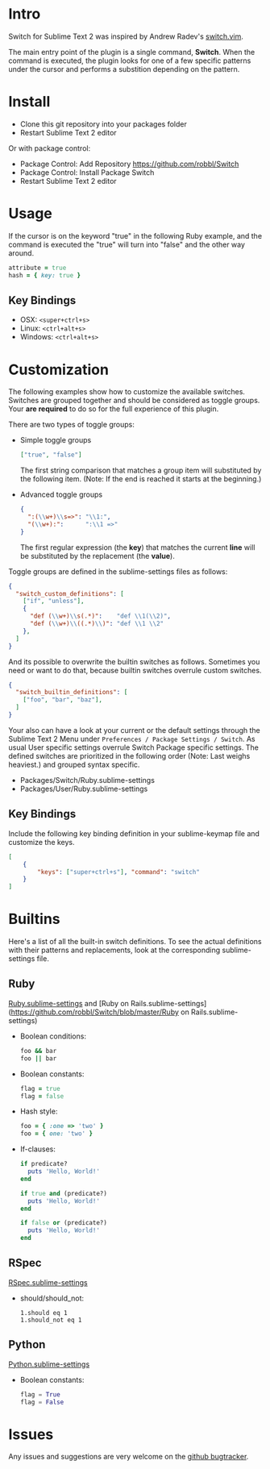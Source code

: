 # Intro

Switch for Sublime Text 2 was inspired by Andrew Radev's [switch.vim](https://github.com/AndrewRadev/switch.vim).

The main entry point of the plugin is a single command, **Switch**. When the command is executed, the plugin looks for one of a few specific patterns under the cursor and performs a substition depending on the pattern.

# Install

* Clone this git repository into your packages folder
* Restart Sublime Text 2 editor

Or with package control:

* Package Control: Add Repository https://github.com/robbl/Switch
* Package Control: Install Package Switch
* Restart Sublime Text 2 editor

# Usage

If the cursor is on the keyword "true" in the following Ruby example, and the command is executed the "true" will turn into "false"  and the other way around.

```ruby
attribute = true
hash = { key: true }
```

## Key Bindings

* OSX: `<super+ctrl+s>`
* Linux: `<ctrl+alt+s>`
* Windows: `<ctrl+alt+s>`

# Customization

The following examples show how to customize the available switches. Switches are grouped together and should be considered as toggle groups. Your **are required** to do so for the full experience of this plugin.

There are two types of toggle groups:

*   Simple toggle groups

    ```json
    ["true", "false"]
    ```

    The first string comparison that matches a group item will substituted by the following item. (Note: If the end is reached it starts at the beginning.)

*   Advanced toggle groups

    ```json
    {
      ":(\\w+)\\s=>": "\\1:",
      "(\\w+):":      ":\\1 =>"
    }
    ```

    The first regular expression (the **key**) that matches the current **line** will be substituted by the replacement (the **value**).

Toggle groups are defined in the sublime-settings files as follows:

```json
{
  "switch_custom_definitions": [
    ["if", "unless"],
    {
      "def (\\w+)\\s(.*)":    "def \\1(\\2)",
      "def (\\w+)\\((.*)\\)": "def \\1 \\2"
    },
  ]
}
```

And its possible to overwrite the builtin switches as follows. Sometimes you need or want to do that, because builtin switches overrule custom switches.

```json
{
  "switch_builtin_definitions": [
    ["foo", "bar", "baz"],
  ]
}
```

Your also can have a look at your current or the default settings through the Sublime Text 2 Menu under `Preferences / Package Settings / Switch`. As usual User specific settings overrule Switch Package specific settings. The defined switches are prioritized in the following order (Note: Last weighs heaviest.) and grouped syntax specific.

* Packages/Switch/Ruby.sublime-settings
* Packages/User/Ruby.sublime-settings

## Key Bindings

Include the following key binding definition in your sublime-keymap file and customize the keys.

```json
[
    {
        "keys": ["super+ctrl+s"], "command": "switch"
    }
]

```

# Builtins

Here's a list of all the built-in switch definitions. To see the actual
definitions with their patterns and replacements, look at the corresponding sublime-settings file.

## Ruby

[Ruby.sublime-settings](https://github.com/robbl/Switch/blob/master/Ruby.sublime-settings) and [Ruby on Rails.sublime-settings](https://github.com/robbl/Switch/blob/master/Ruby on Rails.sublime-settings)


*   Boolean conditions:

    ```ruby
    foo && bar
    foo || bar
    ```

*   Boolean constants:

    ```ruby
    flag = true
    flag = false
    ```

*   Hash style:

    ```ruby
    foo = { :one => 'two' }
    foo = { one: 'two' }
    ```

*   If-clauses:

    ```ruby
    if predicate?
      puts 'Hello, World!'
    end

    if true and (predicate?)
      puts 'Hello, World!'
    end

    if false or (predicate?)
      puts 'Hello, World!'
    end
    ```

## RSpec

[RSpec.sublime-settings](https://github.com/robbl/Switch/blob/master/RSpec.sublime-settings)

*   should/should_not:

    ``` rspec
    1.should eq 1
    1.should_not eq 1
    ```

## Python

[Python.sublime-settings](https://github.com/robbl/Switch/blob/master/Python.sublime-settings)

*   Boolean constants:

    ```python
    flag = True
    flag = False
    ```

# Issues

Any issues and suggestions are very welcome on the
[github bugtracker](https://github.com/robbl/Switch/issues).
